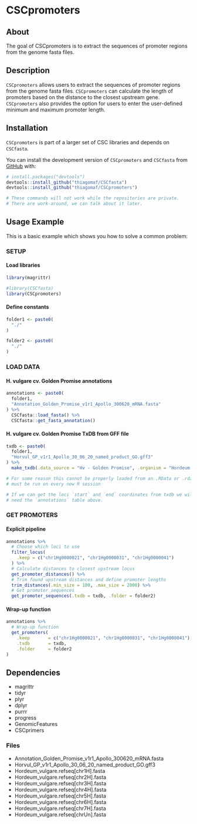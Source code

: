 
<!-- README.md is generated from README.Rmd. Please edit that file -->

# CSCpromoters

<!-- badges: start -->
<!-- badges: end -->

## About

The goal of CSCpromoters is to extract the sequences of promoter regions
from the genome fasta files.

## Description

`CSCpromoters` allows users to extract the sequences of promoter regions
from the genome fasta files. `CSCpromoters` can calculate the length of
promoters based on the distance to the closest upstream gene.
`CSCpromoters` also provides the option for users to enter the
user-defined minimum and maximum promoter length.

## Installation

`CSCpromoters` is part of a larger set of CSC libraries and depends on
`CSCfasta`.

You can install the development version of `CSCpromoters` and `CSCfasta`
from [GitHub](https://github.com/) with:

``` r
# install.packages("devtools")
devtools::install_github("thiagomaf/CSCfasta")
devtools::install_github("thiagomaf/CSCpromoters")

# These commands will not work while the repositories are private.
# There are work-around, we can talk about it later.
```

## Usage Example

This is a basic example which shows you how to solve a common problem:

### SETUP

#### Load libraries

``` r
library(magrittr)

#library(CSCfasta)
library(CSCpromoters)
```

#### Define constants

``` r
folder1 <- paste0(
  "./"
)

folder2 <- paste0(
  "./"
)
```

### LOAD DATA

#### H. vulgare cv. Golden Promise annotations

``` r
annotations <- paste0(
  folder1,
  "Annotation_Golden_Promise_v1r1_Apollo_300620_mRNA.fasta"
) %>%
  CSCfasta::load_fasta() %>%
  CSCfasta::get_fasta_annotation()
```

#### H. vulgare cv. Golden Promise TxDB from GFF file

``` r
txdb <- paste0(
  folder1,
  "Horvul_GP_v1r1_Apollo_30_06_20_named_product_GO.gff3"
) %>%
  make_txdb(.data_source = "Hv - Golden Promise", .organism = "Hordeum vulgare")

# For some reason this cannot be properly loaded from an .RData or .rda file,
# must be run on every new R session

# If we can get the loci `start` and `end` coordinates from txdb we will not 
# need the `annotations` table above.
```

### GET PROMOTERS

#### Explicit pipeline

``` r
annotations %>%
  # Choose which loci to use
  filter_locus(
    .keep = c("chr1Hg0000021", "chr1Hg0000031", "chr1Hg0000041")
  ) %>%
  # Calculate distances to closest upstream locus
  get_promoter_distances() %>%
  # Trim found upstream distances and define promoter lengths
  trim_distances(.min_size = 100, .max_size = 2000) %>%
  # Get promoter sequences
  get_promoter_sequences(.txdb = txdb, .folder = folder2)
```

#### Wrap-up function

``` r
annotations %>%
  # Wrap-up function
  get_promoters(
    .keep       = c("chr1Hg0000021", "chr1Hg0000031", "chr1Hg0000041"),
    .txdb       = txdb,
    .folder     = folder2
)
```

## Dependencies

- magrittr
- tidyr
- plyr
- dplyr
- purrr
- progress
- GenomicFeatures
- CSCprimers

### Files

- Annotation_Golden_Promise_v1r1_Apollo_300620_mRNA.fasta
- Horvul_GP_v1r1_Apollo_30_06_20_named_product_GO.gff3
- Hordeum_vulgare.refseq\[chr1H\].fasta
- Hordeum_vulgare.refseq\[chr2H\].fasta
- Hordeum_vulgare.refseq\[chr3H\].fasta
- Hordeum_vulgare.refseq\[chr4H\].fasta
- Hordeum_vulgare.refseq\[chr5H\].fasta
- Hordeum_vulgare.refseq\[chr6H\].fasta
- Hordeum_vulgare.refseq\[chr7H\].fasta
- Hordeum_vulgare.refseq\[chrUn\].fasta
